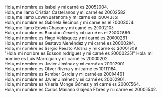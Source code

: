 ﻿Hola, mi nombre es Isabel y mi carné es 20052004.<br>
Hola, me llamo Cristian Castellanos y mi carné es 20002582<br>
Hola, me llamo Edwin Barahona y mi carné es 15004385!<br>
Hola, mi nombre es Gabriela Recinos y mi carne es el 20003024.<br>
Hola, me llamo Edwin Chacon y mi carné es 20002108<br>
Hola, mi nombre es Brandon Alexei y mi carné es el 20002896.<br>
Hola, mi nombre es Hugo Velásquez y mi carné es 20000261<br>
Hola, mi nombre es Gustavo Menéndez y mi carné es 20000204.<br>
Hola, mi nombre es Sergio Renato Aldana y mi carné es 20001908<br>
"Hola, mi nombre es Edsson rodriguez y mi carné es 20000235!"
Hola, mi nombre es Luis Marroquin y mi carné es 20000202.<br>
Hola, mi nombre es Javier Jiménez y mi carné es 20002901.<br>
Hola, mi nombre es Oliver Rivera y mi carné es 10111164.<br>
Hola, mi nombre es Rember Garcia y mi carné es 20004461<br>
Hola, mi nombre es Javier Jiménez y mi carné es 20002901.<br>
Hola, mi nombre es Valeria Monge Gómez y mi carné es 20007564.<br>
Hola, mi nombre es Carlos Mariano Grajeda Flores y mi carne es 20006542. <br>